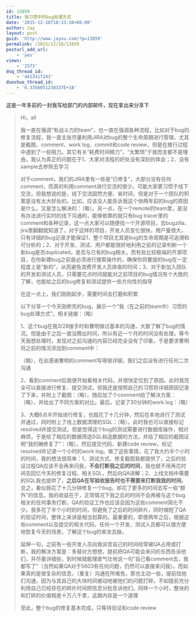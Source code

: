 ```yaml
---
id: 13859
title: 我习惯中的bug处理方式
date: '2015-12-18T10:33:30+08:00'
author: Jay
layout: post
guid: 'http://www.jayxu.com/?p=13859'
permalink: /2015/12/18/13859
posturl_add_url:
    - 'yes'
views:
    - '2573'
dsq_thread_id:
    - '4413417243'
duoshuo_thread_id:
    - '6.3356051238337E+18'
---
```



<p class="p1">这是一年多前的一封我写给部门的内部邮件，现在拿出来分享下</p>

<blockquote>
<p class="p1">Hi，all</p>
<p class="p1">我一直在强调“有战斗力的team”，也一直在强调各种流程，比如对于bug的修复流程，我一直主张尽量利用JIRA对bug的整个生命周期进行管理，尤其是截图、comment、work log、commit和code review，但是在推行过程中遇到了一些阻力。其它有关“耗费时间精力”、“太繁琐”于我而言都不是理由，我认为真正的问题在于1、大家对流程的好处没有深刻的体会；2、没有sample去参照去学习</p>
<p class="p1">对于comment，我们的JIRA里有一些是“已修复”，大部分没有任何comment，而真的利用comment进行交流的很少。可能大家更习惯于线下交流，但我想说的是，线下交流固然方便、省时间，但是对于一个团队的积累是没有太大好处的，比如，应该没人能告诉我这个快两年前的bug的原因是什么，又是怎么解决的：（略）。另一点，在一个remote的team里，是没有办法进行实时的线下沟通的，能够依靠的就只有bug tracer里的comment和各种记录，这一点大家可以随便找一个开源项目，去bugzilla、jira里翻翻就知道了。对于这样的项目，开发人员变化很快，用户量很大，只有详细的bug记录才能保证1、整个项目尤其是bug的生命周期是可追溯和可分析的；2、对于开发、测试、用户都能很好地利用之前的记录判断一个新bug是否duplicated，是否与已有的bug相关。而有些比较极端的开源项目，在你新建bug之前是必须进行搜索操作的，确保你将要提的bug在一定程度上是“新的”，从而避免浪费开发人员排查的时间；3、对于新加入团队的开发和测试人员，只需要花点时间就能对之前项目的bug情况有个大致的了解，也能给之后的bug修复和测试提供一些方向性的指导</p>
<p class="p1">在这一点上，我们刚刚起步，需要时间去打磨和积累</p>
<p class="p1">以下分享一个今天刚修完的bug，展示一个“我（在之前的team中）习惯的bug处理方式”。相关链接：（略）</p>
<p class="p1">1、这个bug在我3/28接手时和曹明做过基本的沟通，大致了解了bug的情况。但是由于之后一直没腾出时间，所以有近一个月的时间没有处理，等今天我想处理时，发现对之前沟通的内容已经完全没有了印象，于是要求曹明将之前的情况添加到comment中：</p>
<p class="p3"><span class="s3">（略），在此感谢曹明的comment写得很详细，我们之后没有进行任何二次沟通</span></p>
<p class="p3"><span class="s3">2、看到comment后我便开始看相关代码，并很快定位到了原因。此时我完全可以直接进行修复、提交测试，但我还是按照自己的习惯将详细原因记录了下来，并附上了截图：（略）。随后加了个comment给了解决方案：（略），并给出了不同方案的对比。最后，记录了30分钟的work log：（略）</span></p>
<p class="p1">3、大概6点半开始进行修复，也就花了十几分钟，然后在本地进行了测试并通过，同时附上了线上数据清理的SQL：（略）。此时我也可以直接标记resolved并提交测试，但是觉得这个bug的测试需要进行数据库操作，相对麻烦，于是给了相应的数据筛选SQL和造数据的方法，并给了相应的截图证明“我的确修复了”：（略）。然后提交代码，新建code review，标记resolved并记录一个小时的work log。做了这些事情，花了我大约半个小时的时间，我的想法很简单：1、测试方式、修复截图我都提供了，之后的验证过程QA应该不会再来问我，<span class="s2"><b>不会打断我之后的时间</b></span>，我也就不用再花时间去回忆今天的修复过程、相关SQL，然后向QA讲解；2、上线文档中需要的SQL我也提供了，<span class="s2"><b>之后QA在写验收报告时也不需要来打断我我的时间</b></span>。总之，看似我花了十几分钟修复一个bug，却花了更多的时间去写一些“额外”的信息。我的收益在于，正常情况下我之后的时间不会再被与这个bug相关的任何事务打断，QA的验证工作也应该会因为这些comment简化不少。我多花了半个小时的时间，但避免了之后的时间碎片，同时缩短了QA的验证时间，整体上来讲是相当划算的。最重要的，即使两年之后，根据这些comment以及提交的相关代码，任何一个开发、测试人员都可以很方便地恢复今天的场景，了解这个bug的来龙去脉。</p>
<p class="p1">延伸一句，之前有一些开发人员向我诉苦自己的时间经常被QA占用或打断，我的解决方案是：多替对方想想，提前把QA可能会来问的东西告诉他们，并尽量详细些，到时候就能理直气壮地说一句“自己看comment去，我都写了”（当然如果QA对于5603有任何问题，仍然可以直接来问我）。而如果真的是很复杂的信息，（重复）沟通在所难免，那也主动一些，提前找他们沟通，因为与其自己的大块时间被动地被他们的问题打碎，不如提前充分利用自己已经存在的碎片时间把信息分批告诉他们。同样一个小时，整块的和打碎的价值相差十万八千里，这跟内存是一个道理</p>
<p class="p1">至此，整个bug的修复基本完成，只等待验证和code review</p>
</blockquote>